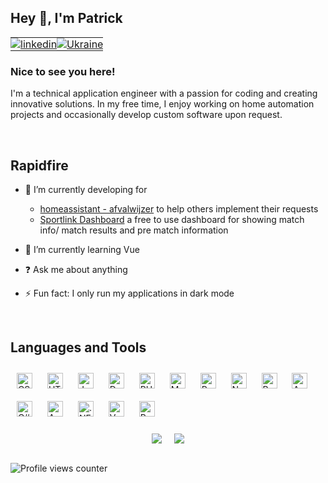 ## Hey 👋, I'm Patrick  

<table style="border-collapse: collapse; border: none;">
  <tr style="border: none;">
    <td style="border: none; padding: 0;">
      <a href="https://linkedin.com/in/patrick-stel" target="_blank">
        <img src="https://img.shields.io/badge/linkedin-%231E77B5.svg?&style=for-the-badge&logo=linkedin&logoColor=white" alt="linkedin" />
      </a>
    </td>
    <td style="border: none; padding: 0;">
      <a href="https://tyrrrz.me/ukraine" target="_blank">
        <img src="https://img.shields.io/badge/Support-Ukraine-FFD500?style=for-the-badge&labelColor=005BBB" alt="Ukraine" />
      </a>
    </td>
  </tr>
</table>



### Nice to see you here!  
I'm a technical application engineer with a passion for coding and creating innovative solutions. In my free time, I enjoy working on home automation projects and occasionally develop custom software upon request.  
  

<br/>  


## Rapidfire  
- 🔭 I’m currently developing for
  -  [homeassistant - afvalwijzer](https://github.com/xirixiz/homeassistant-afvalwijzer) to help others implement their requests
  - [Sportlink Dashboard](https://github.com/PatrickSt1991/Sportlink.Club.Info.Viewer) a free to use dashboard for showing match info/ match results and pre match information 
  

- 🌱 I’m currently learning Vue  
  

- ❓ Ask me about anything  
  

- ⚡ Fun fact: I only run my applications in dark mode  



<br/>  


## Languages and Tools  
<div align="left">  
<a href="https://www.w3schools.com/css/" target="_blank"><img style="margin: 10px" src="https://profilinator.rishav.dev/skills-assets/css3-original-wordmark.svg" alt="CSS3" height="25" /></a>  
<a href="https://en.wikipedia.org/wiki/HTML5" target="_blank"><img style="margin: 10px" src="https://profilinator.rishav.dev/skills-assets/html5-original-wordmark.svg" alt="HTML5" height="25" /></a>  
<a href="https://www.javascript.com/" target="_blank"><img style="margin: 10px" src="https://profilinator.rishav.dev/skills-assets/javascript-original.svg" alt="JavaScript" height="25" /></a>  
<a href="https://www.docker.com/" target="_blank"><img style="margin: 10px" src="https://profilinator.rishav.dev/skills-assets/docker-original-wordmark.svg" alt="Docker" height="25" /></a>  
<a href="https://www.php.net/" target="_blank"><img style="margin: 10px" src="https://profilinator.rishav.dev/skills-assets/php-original.svg" alt="PHP" height="25" /></a>  
<a href="https://www.mysql.com/" target="_blank"><img style="margin: 10px" src="https://profilinator.rishav.dev/skills-assets/mysql-original-wordmark.svg" alt="MySQL" height="25" /></a>  
<a href="https://www.python.org/" target="_blank"><img style="margin: 10px" src="https://profilinator.rishav.dev/skills-assets/python-original.svg" alt="Python" height="25" /></a>  
<a href="https://www.nginx.com/" target="_blank"><img style="margin: 10px" src="https://profilinator.rishav.dev/skills-assets/nginx-original.svg" alt="Nginx" height="25" /></a>  
<a href="https://www.raspberrypi.org/" target="_blank"><img style="margin: 10px" src="https://profilinator.rishav.dev/skills-assets/raspberrypi.png" alt="Raspberry Pi" height="25" /></a>  
<a href="https://www.arduino.cc/" target="_blank"><img style="margin: 10px" src="https://profilinator.rishav.dev/skills-assets/arduino.png" alt="Arduino" height="25" /></a>  
<a href="https://docs.microsoft.com/en-us/dotnet/csharp/" target="_blank"><img style="margin: 10px" src="https://profilinator.rishav.dev/skills-assets/csharp-original.svg" alt="C#" height="25" /></a>  
<a href="https://azure.microsoft.com/en-in/" target="_blank"><img style="margin: 10px" src="https://profilinator.rishav.dev/skills-assets/microsoft_azure-icon.svg" alt="Azure" height="25" /></a>  
<a href="https://dotnet.microsoft.com/download/dotnet-framework" target="_blank"><img style="margin: 10px" src="https://profilinator.rishav.dev/skills-assets/dot-net-original-wordmark.svg" alt=".NET" height="25" /></a>  
<a href="https://vuejs.org/" target="_blank"><img style="margin: 10px" src="https://profilinator.rishav.dev/skills-assets/vuejs-original-wordmark.svg" alt="Vue.js" height="25" /></a>  
<a href="https://docs.microsoft.com/en-us/powershell/" target="_blank"><img style="margin: 10px" src="https://profilinator.rishav.dev/skills-assets/powershell.png" alt="PowerShell" height="25" /></a>  
</div>  

<br/>  


<div style="display: flex; flex-wrap: wrap; justify-content: center; gap: 20px;">
  <img src="https://github-readme-stats.vercel.app/api?username=PatrickSt1991&show_icons=true&count_private=true&hide_border=true" style="max-width: 45%;" />
  
  <img src="https://github-readme-stats.vercel.app/api/top-langs/?username=PatrickSt1991&hide_border=true&layout=compact" style="max-width: 45%;" />
</div>


<br/>

![Profile views counter](https://komarev.com/ghpvc/?username=PatrickSt1991&&style=flat-square)  
